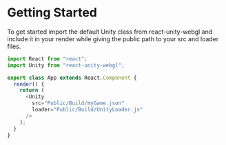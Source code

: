 # Getting Started

To get started import the default Unity class from react-unity-webgl and include it in your render while giving the public path to your src and loader files.

```js
import React from "react";
import Unity from "react-unity-webgl";

export class App extends React.Component {
  render() {
    return (
      <Unity
        src="Public/Build/myGame.json"
        loader="Public/Build/UnityLoader.js"
      />
    );
  }
}
```
